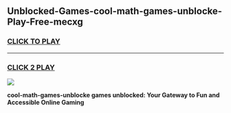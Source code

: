 
## Unblocked-Games-cool-math-games-unblocke-Play-Free-mecxg
<h3>
<a href="https://premium76.site?title=cool-math-games-unblocke&ref=18A">CLICK TO PLAY</a></h3>
<hr>

<h3>
<a href="https://premium76.site?title=cool-math-games-unblocke&ref=18A">CLICK 2 PLAY</a>
  
</h3>

<a href="https://premium76.site?title=cool-math-games-unblocke&ref=18A"><img src="https://clearcache.store/games.png"></a>


**cool-math-games-unblocke games unblocked: Your Gateway to Fun and Accessible Online Gaming**

